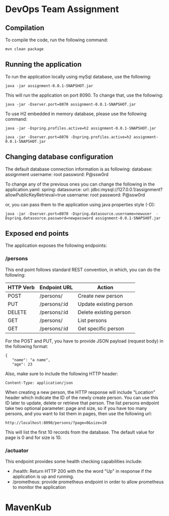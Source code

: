 # DevOps Team Assignment

## Compilation
To compile the code, run the following command:

```mvn clean package```

## Running the application
To run the application locally using mySql database, use the following:

```java -jar assignment-0.0.1-SNAPSHOT.jar```

This will run the application on port 8090. To change that, use the following:

```java -jar -Dserver.port=8070 assignment-0.0.1-SNAPSHOT.jar```

To use H2 embedded in memory database, please use the following command:

```java -jar -Dspring.profiles.active=h2 assignment-0.0.1-SNAPSHOT.jar```

```java -jar -Dserver.port=8070 -Dspring.profiles.active=h2 assignment-0.0.1-SNAPSHOT.jar```

## Changing database configuration
The default database connection information is as following:
database: assignment
username: root
password: P@ssw0rd

To change any of the previous ones you can change the following in the application.yaml:
spring:
  datasource:
    url: jdbc:mysql://127.0.0.1/assignment?allowPublicKeyRetrieval=true
    username: root
    password: P@ssw0rd

or, you can pass them to the application using java properties style (-D):

```java -jar -Dserver.port=8070 -Dspring.datasource.username=newuser  -Dspring.datasource.password=newpassword assignment-0.0.1-SNAPSHOT.jar```

## Exposed end points
The application exposes the following endpoints:

### /persons
This end point follows standard REST convention, in which, you can do the following:

 |HTTP Verb|Endpoint URL|Action|
 |---------|------------|------|
 |POST|/persons/|Create new person|
 |PUT|/persons/:id|Update existing person|
 |DELETE|/persons/:id|Delete existing person|
 |GET|/persons/|List persons|
 |GET|/persons/:id|Get specific person|
 
 For the POST and PUT, you have to provide JSON payload (request body) in the following format:
 ```$xslt
{
    "name": "a name",
    "age": 23
```
Also, make sure to include the following HTTP header:
```$xslt
Content-Type: application/json
```

When creating a new person, the HTTP response will include "Location" header which indicate the ID of the newly create person. You can use this ID later to update, delete or retrieve that person.
The list persons endpoint take two optional parameter: page and size, so if you have too many persons, and you want to list them in pages, then use the following url:

```http://localhost:8090/persons/?page=0&size=10```

This will list the first 10 records from the database. The default value for page is 0 and for size is 10.

### /actuator
This endpoint provides some health checking capabilities include:

- /health: Return HTTP 200 with the the word "Up" in response if the application is up and running.
- /prometheus: provide prometheus endpoint in order to allow prometheus to monitor the application

# MavenKub
